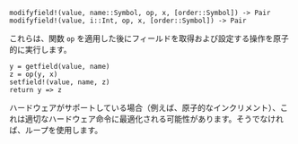 ```
modifyfield!(value, name::Symbol, op, x, [order::Symbol]) -> Pair
modifyfield!(value, i::Int, op, x, [order::Symbol]) -> Pair
```

これらは、関数 `op` を適用した後にフィールドを取得および設定する操作を原子的に実行します。

```
y = getfield(value, name)
z = op(y, x)
setfield!(value, name, z)
return y => z
```

ハードウェアがサポートしている場合（例えば、原子的なインクリメント）、これは適切なハードウェア命令に最適化される可能性があります。そうでなければ、ループを使用します。
